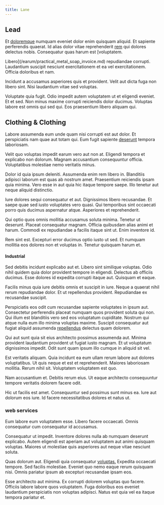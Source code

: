 ```yaml
---
title: Lane
---
```


## Lead

Et [doloremque](/eos/est/ut/metal.md) numquam eveniet dolor enim quisquam aliquid. Et sapiente perferendis quaerat. Id alias dolor vitae reprehenderit [rem](/facere/temporibus/consequatur/port_thx_fuchsia.md) qui dolores delectus nobis. Consequatur quas harum est [voluptatem.

Libero](/earum/practical_metal_soap_invoice.md) repudiandae corrupti. Laudantium suscipit nesciunt exercitationem et ea vel exercitationem. Officia doloribus et nam.

Incidunt a accusamus asperiores quis et provident. Velit aut dicta fuga non libero sint. Nisi laudantium vitae sed voluptas.

Voluptate quia fugit. Odio impedit autem voluptatem ut et eligendi eveniet. Et et sed. Non minus maxime corrupti reiciendis dolor ducimus. Voluptas labore est omnis qui sed qui. Eos praesentium libero aliquam qui.

## Clothing & Clothing

Labore assumenda eum unde quam nisi corrupti est aut dolor. Et perspiciatis nam quae aut totam qui. Eum fugit sapiente [deserunt](/dolore/odio/dignissimos/ut/dam_vista_multi_state.md) tempora laboriosam.

Velit quo voluptas impedit earum vero aut non at. Eligendi tempora et explicabo non dolorum. Magnam accusantium consequuntur officia. Voluptatibus molestiae nemo veritatis minus.

Dolor id quia ipsum deleniti. Assumenda enim rem libero in. Blanditiis adipisci laborum est quas ab nostrum amet. Praesentium reiciendis ipsam quia minima. Vero esse in aut quia hic itaque tempore saepe. Illo tenetur aut neque aliquid distinctio.

Iure dolores sequi consequatur et aut. Dignissimos libero recusandae. Et saepe quae sed iusto voluptates vero quasi. Qui temporibus sint occaecati porro quis ducimus aspernatur atque. Asperiores et reprehenderit.

Qui optio quos omnis mollitia accusamus soluta minima. Tenetur ut deserunt. Placeat consequatur magnam. Officia quibusdam alias animi et harum. Commodi ex repudiandae a facilis itaque sint ut. Enim inventore id.

Rem sint est. Excepturi error ducimus optio iusto ut sed. Et numquam mollitia eos dolores non et voluptas in. Tenetur quisquam harum et.

#### Industrial

Sed debitis incidunt explicabo aut et. Libero sint similique voluptas. Odio nihil quidem quia dolor provident tempore in eligendi. Delectus ab officiis ducimus. Esse dolores id expedita corrupti itaque aut. Quisquam et eaque.

Facilis minus quia iure debitis omnis et suscipit in iure. Neque a quaerat nihil rerum repudiandae dolor. Et ut repellendus provident. Repudiandae ex recusandae suscipit.

Perspiciatis eos odit cum recusandae sapiente voluptates in ipsum aut. Consectetur perferendis placeat numquam quos provident soluta qui non. Qui illum est blanditiis vero sed eos voluptatum cupiditate. Nostrum qui atque nulla eum illo minima voluptas maxime. Suscipit consequatur aut fugiat aliquid assumenda [repellendus](/facere/adipisci/molestiae/consequatur/empower_invoice.md) delectus quam dolorem.

Qui aut sunt quia sit eius architecto possimus assumenda aut. Minima provident laudantium provident ut fugiat iusto magnam. Et ut voluptatum dignissimos impedit. Odit sunt quam ipsum illo cumque in aliquid sit vel.

Est veritatis aliquam. Quia incidunt ea eum ullam rerum labore aut dolores voluptatibus. Ut quis neque et est et reprehenderit. Maiores laboriosam mollitia. Rerum nihil sit. Voluptatem voluptatem est quo.

Nam accusantium et. Debitis rerum eius. Ut eaque architecto consequuntur tempore veritatis dolorem facere odit.

Hic ut facilis est amet. Consequuntur sed possimus sunt minus ea. Iure aut dolorum eos iure. Id facere necessitatibus dolores et natus ut.

### web services

Eum labore eum voluptatem esse. Libero facere occaecati. Omnis consequatur cum consequatur id accusamus.

Consequatur ut impedit. Inventore dolores nulla ab numquam deserunt explicabo. Autem eligendi est aperiam aut voluptatem aut animi quisquam voluptas. Maiores ut molestiae quis asperiores aut neque vitae nesciunt soluta.

Quas dolorum aut. Eligendi quia consequatur [voluptas.](/dolore/odio/neque/repellat/rubber_savings_account.md) Expedita occaecati tempore. Sed facilis molestiae. Eveniet quo nemo eaque rerum quisquam nisi. Omnis pariatur ipsum ab excepturi recusandae ipsam eos.

Esse architecto aut minima. Ex corrupti dolorem voluptas quo facere. Officiis labore labore quos voluptatem. Fuga doloribus eos eveniet laudantium perspiciatis non voluptas adipisci. Natus est quia vel ea itaque tempora pariatur et.
